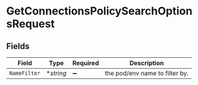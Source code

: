 # GetConnectionsPolicySearchOptionsRequest


## Fields

| Field                          | Type                           | Required                       | Description                    |
| ------------------------------ | ------------------------------ | ------------------------------ | ------------------------------ |
| `NameFilter`                   | **string*                      | :heavy_minus_sign:             | the pod/env name to filter by. |